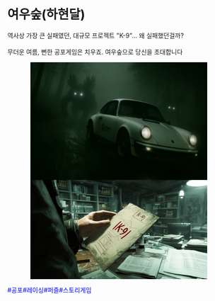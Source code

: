 # 여우숲(하현달)

<body>

  역사상 가장 큰 실패였던, 대규모 프로젝트 "K-9"… 왜 실패했던걸까?
  <br><br>
  무더운 여름, 뻔한 공포게임은 치우죠. 여우숲으로 당신을 초대합니다 
<p float = "left">
  <img src = "images/Ex01.jpg" width = 400 alt = "Example 001" style="display: block; margin: auto;">
  <img src = "images/Ex02.jpg" width = 400 alt = "Example 001" style="display: block; margin: auto;">
</p>
  <span style="color: blue;">#공포#레이싱#퍼즐#스토리게임</span>

</body>



